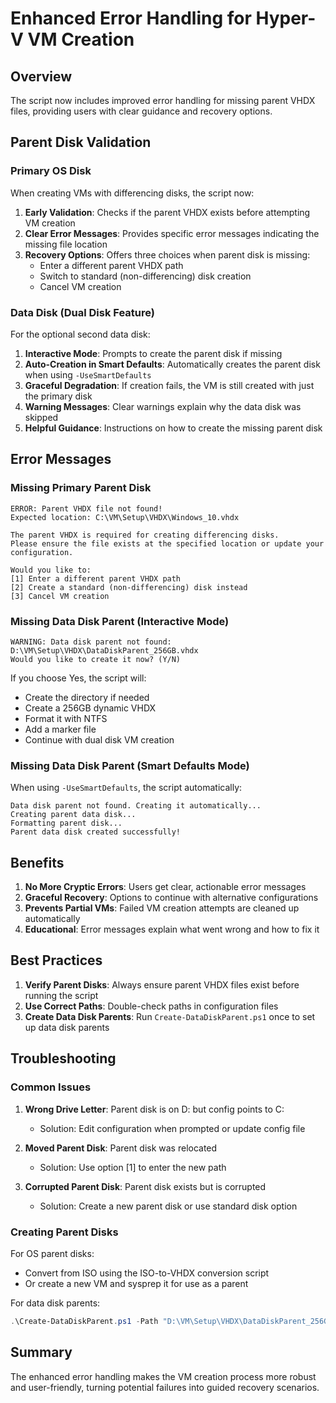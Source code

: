 # Enhanced Error Handling for Hyper-V VM Creation

## Overview
The script now includes improved error handling for missing parent VHDX files, providing users with clear guidance and recovery options.

## Parent Disk Validation

### Primary OS Disk
When creating VMs with differencing disks, the script now:

1. **Early Validation**: Checks if the parent VHDX exists before attempting VM creation
2. **Clear Error Messages**: Provides specific error messages indicating the missing file location
3. **Recovery Options**: Offers three choices when parent disk is missing:
   - Enter a different parent VHDX path
   - Switch to standard (non-differencing) disk creation
   - Cancel VM creation

### Data Disk (Dual Disk Feature)
For the optional second data disk:

1. **Interactive Mode**: Prompts to create the parent disk if missing
2. **Auto-Creation in Smart Defaults**: Automatically creates the parent disk when using `-UseSmartDefaults`
3. **Graceful Degradation**: If creation fails, the VM is still created with just the primary disk
4. **Warning Messages**: Clear warnings explain why the data disk was skipped
5. **Helpful Guidance**: Instructions on how to create the missing parent disk

## Error Messages

### Missing Primary Parent Disk
```
ERROR: Parent VHDX file not found!
Expected location: C:\VM\Setup\VHDX\Windows_10.vhdx

The parent VHDX is required for creating differencing disks.
Please ensure the file exists at the specified location or update your configuration.

Would you like to:
[1] Enter a different parent VHDX path
[2] Create a standard (non-differencing) disk instead
[3] Cancel VM creation
```

### Missing Data Disk Parent (Interactive Mode)
```
WARNING: Data disk parent not found: D:\VM\Setup\VHDX\DataDiskParent_256GB.vhdx
Would you like to create it now? (Y/N)
```

If you choose Yes, the script will:
- Create the directory if needed
- Create a 256GB dynamic VHDX
- Format it with NTFS
- Add a marker file
- Continue with dual disk VM creation

### Missing Data Disk Parent (Smart Defaults Mode)
When using `-UseSmartDefaults`, the script automatically:
```
Data disk parent not found. Creating it automatically...
Creating parent data disk...
Formatting parent disk...
Parent data disk created successfully!
```

## Benefits

1. **No More Cryptic Errors**: Users get clear, actionable error messages
2. **Graceful Recovery**: Options to continue with alternative configurations
3. **Prevents Partial VMs**: Failed VM creation attempts are cleaned up automatically
4. **Educational**: Error messages explain what went wrong and how to fix it

## Best Practices

1. **Verify Parent Disks**: Always ensure parent VHDX files exist before running the script
2. **Use Correct Paths**: Double-check paths in configuration files
3. **Create Data Disk Parents**: Run `Create-DataDiskParent.ps1` once to set up data disk parents

## Troubleshooting

### Common Issues

1. **Wrong Drive Letter**: Parent disk is on D: but config points to C:
   - Solution: Edit configuration when prompted or update config file

2. **Moved Parent Disk**: Parent disk was relocated
   - Solution: Use option [1] to enter the new path

3. **Corrupted Parent Disk**: Parent disk exists but is corrupted
   - Solution: Create a new parent disk or use standard disk option

### Creating Parent Disks

For OS parent disks:
- Convert from ISO using the ISO-to-VHDX conversion script
- Or create a new VM and sysprep it for use as a parent

For data disk parents:
```powershell
.\Create-DataDiskParent.ps1 -Path "D:\VM\Setup\VHDX\DataDiskParent_256GB.vhdx"
```

## Summary

The enhanced error handling makes the VM creation process more robust and user-friendly, turning potential failures into guided recovery scenarios.